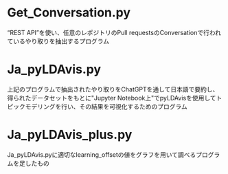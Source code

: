 # Get_Conversation.py
“REST API”を使い、任意のレポジトリのPull requestsのConversationで行われているやり取りを抽出するプログラム
# Ja_pyLDAvis.py
上記のプログラムで抽出されたやり取りをChatGPTを通して日本語で要約し、得られたデータセットをもとに"Jupyter Notebook上"でpyLDAvisを使用してトピックモデリングを行い、その結果を可視化するためのプログラム
# Ja_pyLDAvis_plus.py
Ja_pyLDAvis.pyに適切なlearning_offsetの値をグラフを用いて調べるプログラムを足したもの
